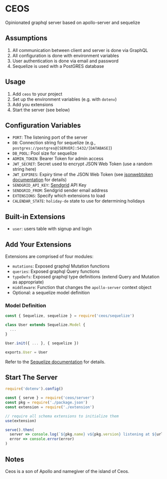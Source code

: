# CEOS

Opinionated graphql server based on apollo-server and sequelize


## Assumptions

1. All communication between client and server is done via GraphQL
2. All configuration is done with environment variables
3. User authentication is done via email and password
4. Sequelize is used with a PostGRES database


## Usage

1. Add `ceos` to your project
2. Set up the environment variables (e.g. with `dotenv`)
3. Add you extensions
4. Start the server (see below)


## Configuration Variables

* `PORT`: The listening port of the server
* `DB`: Connection string for sequelize (e.g., `postgres://postgres@[SERVER]:5432/[DATABASE]`)
* `DB_POOL`: Pool size for sequelize
* `ADMIN_TOKEN`: Bearer Token for admin access
* `JWT_SECRET`: Secret used to encrypt JSON Web Token (use a random string here)
* `JWT_EXPIRES`: Expiry time of the JSON Web Token (see [jsonwebtoken documentation](https://github.com/auth0/node-jsonwebtoken#readme) for details)
* `SENDGRID_API_KEY`: [Sendgrid](https://sendgrid.com) API Key
* `SENDGRID_FROM`: Sendgrid sender email address
* `EXTENSIONS`: Specify which extensions to load
* `CALENDAR_STATE`: `holiday-de` state to use for determining holidays


## Built-in Extensions

* `user`: users table with signup and login

## Add Your Extensions

Extensions are comprised of four modules:

* `mutations`: Exposed graphql Mutation functions
* `queries`: Exposed graphql Query functions
* `typeDefs`: Exposed graphql type definitions (extend Query and Mutation as appropriate)
* `middleware`: Function that changes the `apollo-server` context object
* Optional: a sequelize model definition

### Model Definition

```js
const { Sequelize, sequelize } = require('ceos/sequelize')

class User extends Sequelize.Model {
  ...
}

User.init({ ... }, { sequelize })

exports.User = User
```

Refer to the [Sequelize documentation](https://sequelize.org/master/manual/models-definition.html) for details.

## Start The Server

```js
require('dotenv').config()

const { serve } = require('ceos/server')
const pkg = require('./package.json')
const extension = require('./extension')

// require all schema extensions to initialize them
use(extension)

serve().then(
  server => console.log(`${pkg.name} v${pkg.version} listening at ${url}`),
  error => console.error(error)
)
```

## Notes

Ceos is a son of Apollo and namegiver of the island of Ceos.
